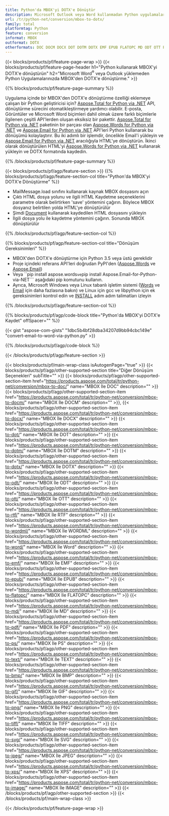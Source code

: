 ```yaml
---
title: Python'da MBOX'yi DOTX'e Dönüştür
description: Microsoft Outlook veya Word kullanmadan Python uygulamalarınızda MBOX'yi DOTX'e kaydedin 
url: /tr/python-net/conversion/mbox-to-dotx/
family: total
platformtag: Python
feature: conversion
informat: MBOX
outformat: DOTX
otherformats: DOC DOCM DOCX DOT DOTM DOTX EMF EPUB FLATOPC MD ODT OTT PCL PDF PS RTF TEXT WORD WORDML BMP GIF IMAGE JPEG TIFF PNG SVG XPS
---
```

{{< blocks/products/pf/feature-page-wrap >}}
{{< blocks/products/pf/feature-page-header h1="Python kullanarak MBOX'yi DOTX'e dönüştürün" h2="Microsoft Word<sup>&reg;</sup> veya Outlook yüklemeden Python Uygulamalarınızda MBOX'den DOTX'e dönüştürme." >}}

{{% blocks/products/pf/feature-page-summary %}}

Uygulama içinde bir MBOX'den DOTX'e dönüştürme özelliği eklemeye çalışan bir Python geliştiricisi için? [Aspose.Total for Python via .NET](https://products.aspose.com/total/python-net/) API, dönüştürme sürecini otomatikleştirmeye yardımcı olabilir. E-posta, Görüntüler ve Microsoft Word biçimleri dahil olmak üzere farklı biçimlerle ilgilenen çeşitli API'lerden oluşan eksiksiz bir pakettir. [Aspose.Total for Python via .NET](https://products.aspose.com/total/python-net/) paketinin bir parçası olan [Aspose.Words for Python via .NET](https://products.aspose.com/words/python-net/) ve [Aspose.Email for Python via .NET](https://products.aspose.com/email/python-net/) API'leri Python kullanarak bu dönüşümü kolaylaştırır. Bu iki adımlı bir işlemdir, öncelikle Email'i yükleyin ve [Aspose.Email for Python via .NET](https://products.aspose.com/email/python-net/) aracılığıyla HTML'ye dönüştürün. İkinci olarak dönüştürülen HTML'yi [Aspose.Words for Python via .NET](https://products.aspose.com/words/python-net/) kullanarak yükleyin ve DOTX formatında kaydedin.

{{% /blocks/products/pf/feature-page-summary %}}

{{< blocks/products/pf/agp/feature-section >}}
{{% blocks/products/pf/agp/feature-section-col title="Python'da MBOX'yi DOTX'e Dönüştürme" %}}

- MailMessage.load sınıfını kullanarak kaynak MBOX dosyasını açın
- Çıktı HTML dosya yolunu ve ilgili HTML Kaydetme seçeneklerini parametre olarak belirtirken 'save' yöntemini çağırın. Böylece MBOX dosyanız belirtilen yolda HTML'ye dönüştürülür
- Şimdi [Document](https://reference.aspose.com/words/python-net/aspose.words/document/) kullanarak kaydedilen HTML dosyasını yükleyin
- İlgili dosya yolu ile kaydetme yöntemini çağırın. Sonunda MBOX dönüştürülür

{{% /blocks/products/pf/agp/feature-section-col %}}

{{% blocks/products/pf/agp/feature-section-col title="Dönüşüm Gereksinimleri" %}}

- MBOX'den DOTX'e dönüştürme için Python 3.5 veya üstü gereklidir
- Proje içindeki referans API'leri doğrudan PyPI'den ([Aspose.Words](https://pypi.org/project/aspose-words/) ve [Aspose.Email](https://pypi.org/project/Aspose.Email-for-Python-via-NET/))
- Veya ``pip install aspose.words``` ve ```pip install Aspose.Email-for-Python-via-NET``` aşağıdaki pip komutunu kullanın. 
- Ayrıca, Microsoft Windows veya Linux tabanlı işletim sistemi ([Words](https://docs.aspose.com/words/python-net/system-requirements/) ve [Email](https://docs.aspose.com/email/python-net/system-requirements/) için daha fazlasına bakın) ve Linux için gcc ve libpython için ek gereksinimleri kontrol edin ve [INSTALL](https://docs.aspose.com/words/python-net/installation/) adım adım talimatları izleyin
 

{{% /blocks/products/pf/agp/feature-section-col %}}

{{% blocks/products/pf/agp/code-block title="Python'da MBOX'yi DOTX'e Kaydet" offSpacer="" %}}

{{< gist "aspose-com-gists" "1dbc5b4bf28dba34207d9bb94cbc149e" "convert-email-to-word-via-python.py" >}}

{{% /blocks/products/pf/agp/code-block %}}

{{< /blocks/products/pf/agp/feature-section >}}

{{< blocks/products/pf/main-wrap-class isAutogenPage="true" >}}
{{< blocks/products/pf/agp/other-supported-section title="Diğer Dönüşüm Seçenekleri" subTitle="" >}}
{{< blocks/products/pf/agp/other-supported-section-item href="https://products.aspose.com/total/tr/python-net/conversion/mbox-to-doc/" name="MBOX İle DOC" description="" >}}
{{< blocks/products/pf/agp/other-supported-section-item href="https://products.aspose.com/total/tr/python-net/conversion/mbox-to-docm/" name="MBOX İle DOCM" description="" >}},
{{< blocks/products/pf/agp/other-supported-section-item href="https://products.aspose.com/total/tr/python-net/conversion/mbox-to-docx/" name="MBOX İle DOCX" description="" >}}
{{< blocks/products/pf/agp/other-supported-section-item href="https://products.aspose.com/total/tr/python-net/conversion/mbox-to-dot/" name="MBOX İle DOT" description="" >}}
{{< blocks/products/pf/agp/other-supported-section-item href="https://products.aspose.com/total/tr/python-net/conversion/mbox-to-dotm/" name="MBOX İle DOTM" description="" >}}
{{< blocks/products/pf/agp/other-supported-section-item href="https://products.aspose.com/total/tr/python-net/conversion/mbox-to-dotx/" name="MBOX İle DOTX" description="" >}}
{{< blocks/products/pf/agp/other-supported-section-item href="https://products.aspose.com/total/tr/python-net/conversion/mbox-to-odt/" name="MBOX İle ODT" description="" >}}
{{< blocks/products/pf/agp/other-supported-section-item href="https://products.aspose.com/total/tr/python-net/conversion/mbox-to-ott/" name="MBOX İle OTT" description="" >}}
{{< blocks/products/pf/agp/other-supported-section-item href="https://products.aspose.com/total/tr/python-net/conversion/mbox-to-rtf/" name="MBOX İle RTF" description="" >}}
{{< blocks/products/pf/agp/other-supported-section-item href="https://products.aspose.com/total/tr/python-net/conversion/mbox-to-wordml/" name="MBOX İle WORDML" description="" >}}
{{< blocks/products/pf/agp/other-supported-section-item href="https://products.aspose.com/total/tr/python-net/conversion/mbox-to-word/" name="MBOX İle Word" description="" >}}
{{< blocks/products/pf/agp/other-supported-section-item href="https://products.aspose.com/total/tr/python-net/conversion/mbox-to-emf/" name="MBOX İle EMF" description="" >}}
{{< blocks/products/pf/agp/other-supported-section-item href="https://products.aspose.com/total/tr/python-net/conversion/mbox-to-epub/" name="MBOX İle EPUB" description="" >}}
{{< blocks/products/pf/agp/other-supported-section-item href="https://products.aspose.com/total/tr/python-net/conversion/mbox-to-flatopc/" name="MBOX İle FLATOPC" description="" >}}
{{< blocks/products/pf/agp/other-supported-section-item href="https://products.aspose.com/total/tr/python-net/conversion/mbox-to-md/" name="MBOX İle MD" description="" >}}
{{< blocks/products/pf/agp/other-supported-section-item href="https://products.aspose.com/total/tr/python-net/conversion/mbox-to-pdf/" name="MBOX İle PDF" description="" >}}
{{< blocks/products/pf/agp/other-supported-section-item href="https://products.aspose.com/total/tr/python-net/conversion/mbox-to-ps/" name="MBOX İle PS" description="" >}}
{{< blocks/products/pf/agp/other-supported-section-item href="https://products.aspose.com/total/tr/python-net/conversion/mbox-to-text/" name="MBOX İle TEXT" description="" >}}
{{< blocks/products/pf/agp/other-supported-section-item href="https://products.aspose.com/total/tr/python-net/conversion/mbox-to-bmp/" name="MBOX İle BMP" description="" >}}
{{< blocks/products/pf/agp/other-supported-section-item href="https://products.aspose.com/total/tr/python-net/conversion/mbox-to-gif/" name="MBOX İle GIF" description="" >}}
{{< blocks/products/pf/agp/other-supported-section-item href="https://products.aspose.com/total/tr/python-net/conversion/mbox-to-png/" name="MBOX İle PNG" description="" >}}
{{< blocks/products/pf/agp/other-supported-section-item href="https://products.aspose.com/total/tr/python-net/conversion/mbox-to-tiff/" name="MBOX İle TIFF" description="" >}}
{{< blocks/products/pf/agp/other-supported-section-item href="https://products.aspose.com/total/tr/python-net/conversion/mbox-to-svg/" name="MBOX İle SVG" description="" >}}
{{< blocks/products/pf/agp/other-supported-section-item href="https://products.aspose.com/total/tr/python-net/conversion/mbox-to-jpeg/" name="MBOX İle JPEG" description="" >}}
{{< blocks/products/pf/agp/other-supported-section-item href="https://products.aspose.com/total/tr/python-net/conversion/mbox-to-xps/" name="MBOX İle XPS" description="" >}}
{{< blocks/products/pf/agp/other-supported-section-item href="https://products.aspose.com/total/tr/python-net/conversion/mbox-to-image/" name="MBOX İle IMAGE" description="" >}}
{{< /blocks/products/pf/agp/other-supported-section >}}
{{< /blocks/products/pf/main-wrap-class >}}

{{< /blocks/products/pf/feature-page-wrap >}}